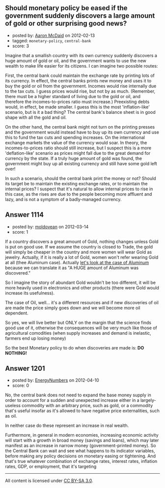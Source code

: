 ## Should monetary policy be eased if the government suddenly discovers a large amount of gold or other surprising good news?

- posted by: [Aaron McDaid](https://stackexchange.com/users/-1/462-aaron-mcdaid) on 2012-02-13
- tagged: `monetary-policy`, `central-bank`
- score: 3

Imagine that a smallish country with its own currency suddenly discovers a huge amount of gold or oil, and the government wants to use the new wealth to make life easier for its citizens. I can imagine two possible routes:

First, the central bank could maintain the exchange rate by printing lots of its currency. In effect, the central banks prints new money and uses it to buy the gold or oil from the government. Incomes would rise internally due to the tax cuts. I guess prices would rise, but not by as much. (Remember, there must be a higher standard of living due to the gold or oil, and therefore the incomes-to-prices ratio must increase.) Preexisting debts would, in effect, be made smaller. I guess this is the most 'inflation-like' scenario, but is it a bad thing? The central bank's balance sheet is in good shape with all the gold and oil.

On the other hand, the central bank might not turn on the printing presses and the government would instead have to buy up its own currency and use this to fund the tax cuts and spending increases. On the international exchange markets the value of the currency would soar. In theory, the incomes-to-prices ratio should still increase, but I suspect this is a more 'deflation-like' scenario as prices might fall due to the great demand for currency by the state. If a truly huge amount of gold was found, the government might buy up all existing currency and still have some gold left over!

In such a scenario, should the central bank print the money or not? Should its target be to maintain the existing exchange rates, or to maintain the internal prices? I suspect that it's natural to allow internal prices to rise in this case, as the rises are due to the people becoming more affluent and lazy, and is not a symptom of a badly-managed currency.


## Answer 1114

- posted by: [moldovean](https://stackexchange.com/users/-1/708-moldovean) on 2012-03-14
- score: 1

If a country discovers a great amount of Gold, nothing changes unless Gold is put on good use.
If we assume the country is closed to Trade, the gold will simply be cheaper in the country and more women will wear Gold as jewelry. Actually, if it is really a lot of Gold, women won't refer wearing Gold at all (thee Aluminum case).
Actually [let's look at the case of Aluminum](http://blog.modernmechanix.com/2007/04/12/fifty-years-of-aluminum/) because we can translate it as "A HUGE amount of Aluminum was discovered." 

So I imagine the story of abundant Gold wouldn't be too different, it will be more heavily used in electronics and other products (there were Gold would increase its usefulness). 

The case of Oil, well... it's a different resources and if new discoveries of oil are made the price simply goes down and we will become more oil dependent. 

So yes, we will live better but ONLY on the margin that the science finds good use of it, otherwise the consequences will be very much like those of agricultural comodities (when supply increases and demand is inelastic, farmers end up losing money) 

So the best Monetary policy to do when discoveries are made is: **DO NOTHING!**


## Answer 1201

- posted by: [EnergyNumbers](https://stackexchange.com/users/-1/104-energynumbers) on 2012-04-10
- score: 0

No, the central bank does not need to expand the base money supply in order to account for a sudden and unexpected increase either in a largely-useless commodity with an arbitrary price, such as gold, or a commodity that's useful insofar as it's allowed to have negative price externalities, such as oil.

In neither case do these represent an increase in real wealth.

Furthermore, in general in modern economies, increasing economic activity will start with a growth in broad money (savings and loans), which may later manifest as an increase in narrow money (government-printed money). So the Central Bank can wait and see what happens to its indicator variables, before making any policy decisions on monetary easing or tightening. And that's true whatever combination of exchange rates, interest rates, inflation rates, GDP, or employment, that it's targeting



---

All content is licensed under [CC BY-SA 3.0](https://creativecommons.org/licenses/by-sa/3.0/).
